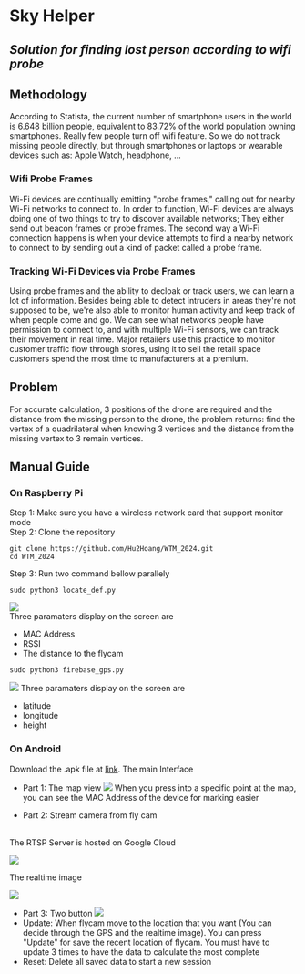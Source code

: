 # Sky Helper
## _Solution for finding lost person according to wifi probe_
 
## Methodology
According to Statista, the current number of smartphone users in the world is 6.648 billion people, equivalent to 83.72% of the world population owning smartphones. Really few people turn off wifi feature. So we do not track missing people directly, but through smartphones or laptops or wearable devices such as: Apple Watch, headphone, ...
 
### Wifi Probe Frames
Wi-Fi devices are continually emitting "probe frames," calling out for nearby Wi-Fi networks to connect to. In order to function, Wi-Fi devices are always doing one of two things to try to discover available networks; They either send out beacon frames or probe frames. The second way a Wi-Fi connection happens is when your device attempts to find a nearby network to connect to by sending out a kind of packet called a probe frame.
 
### Tracking Wi-Fi Devices via Probe Frames
Using probe frames and the ability to decloak or track users, we can learn a lot of information. Besides being able to detect intruders in areas they're not supposed to be, we're also able to monitor human activity and keep track of when people come and go. We can see what networks people have permission to connect to, and with multiple Wi-Fi sensors, we can track their movement in real time. Major retailers use this practice to monitor customer traffic flow through stores, using it to sell the retail space customers spend the most time to manufacturers at a premium.
 
## Problem
For accurate calculation, 3 positions of the drone are required and the distance from the missing person to the drone, the problem returns: find the vertex of a quadrilateral when knowing 3 vertices and the distance from the missing vertex to 3 remain vertices.
 
## Manual Guide
### On Raspberry Pi
Step 1: Make sure you have a wireless network card that support monitor mode
<br>
Step 2: Clone the repository
```
git clone https://github.com/Hu2Hoang/WTM_2024.git
cd WTM_2024
```
Step 3: Run two command bellow parallely
```
sudo python3 locate_def.py
```
![](https://i.imgur.com/tooTbT0.png "")
<br>
Three paramaters display on the screen are
* MAC Address
* RSSI
* The distance to the flycam
 
```
sudo python3 firebase_gps.py
```
![](https://i.imgur.com/YuBNMZj.png "")
Three paramaters display on the screen are
* latitude
* longitude
* height
 
### On Android
Download the .apk file at [link](https://github.com/Hu2Hoang/WTM_2024/blob/main/ptitgsc2/app/release/app-release.apk).
The main Interface
* Part 1: The map view
![](https://i.imgur.com/exUFLwl.jpg "")
When you press into a specific point at the map, you can see the MAC Address of the device for marking easier
 
* Part 2: Stream camera from fly cam
<br>
The RTSP Server is hosted on Google Cloud
<br>
 
![](https://i.imgur.com/0uBQPaI.jpg "")
 
The realtime image
 
![](https://i.imgur.com/JyWqewm.jpg "")
 
* Part 3: Two button
![](https://i.imgur.com/vPWuwde.jpg "")
* Update: When flycam move to the location that you want (You can decide through the GPS and the realtime image). You can press "Update" for save the recent location of flycam. You must have to update 3 times to have the data to calculate the most complete
* Reset: Delete all saved data to start a new session
